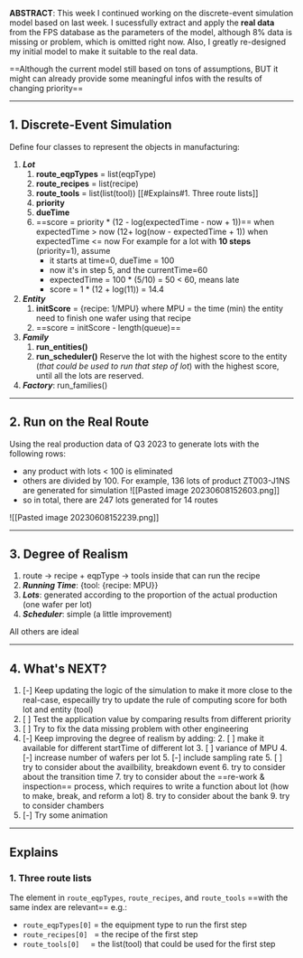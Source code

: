 **ABSTRACT**: This week I continued working on the discrete-event simulation model based on last week. I sucessfully extract and apply the **real data** from the FPS database as the parameters of the model, although 8% data is missing or problem, which is omitted right now. Also, I greatly re-designed my initial model to make it suitable to the real data.

==Although the current model still based on tons of assumptions, BUT it might can already provide some meaningful infos with the results of changing priority==

---

## 1. Discrete-Event Simulation

Define four classes to represent the objects in manufacturing:
1. ***Lot***
	1. **route_eqpTypes** = list(eqpType) 
	2. **route_recipes** = list(recipe)
	3. **route_tools** = list(list(tool)) [[#Explains#1. Three route lists]]
	5. **priority**
	6. **dueTime**
	7. ==score = priority * (12 - log(expectedTime - now + 1))== when expectedTime > now
	                                (12+ log(now - expectedTime + 1)) when expectedTime <= now
		 For example for a lot with **10 steps** (priority=1), assume
		 - it starts at time=0, dueTime = 100
		 - now it's in step 5, and the currentTime=60
		 - expectedTime = 100 * (5/10) = 50 < 60, means late
		 - score = 1 * (12 + log(11)) = 14.4
1. ***Entity***
	1. **initScore** = {recipe: 1/MPU}
		 where MPU = the time (min) the entity need to finish one wafer using that recipe
	1. ==score = initScore - length(queue)==
2. ***Family***
	1. **run_entities()**
	2. **run_scheduler()**
		 Reserve the lot with the highest score to the entity (*that could be used to run that step of lot*) with the highest score, until all the lots are reserved.
4. ***Factory***: run_families()

---

## 2. Run on the Real Route

Using the real production data of Q3 2023 to generate lots with the following rows:
- any product with lots < 100 is eliminated
- others are divided by 100. For example, 136 lots of product ZT003-J1NS are generated for simulation ![[Pasted image 20230608152603.png]]
- so in total, there are 247 lots generated for 14 routes

![[Pasted image 20230608152239.png]]

---

## 3. Degree of Realism

1. route $\to$ recipe + eqpType $\to$ tools inside that can run the recipe
2. ***Running Time***: {tool: {recipe: MPU}} 
3. ***Lots***:                 generated according to the proportion of the actual production (one wafer per lot)
4. ***Scheduler***\:        simple (a little improvement)

All others are ideal

---

## 4. What's NEXT?

1. [-] Keep updating the logic of the simulation to make it more close to the real-case, especailly try to update the rule of computing score for both lot and entity (tool)
2. [ ] Test the application value by comparing results from different priority
3. [ ] Try to fix the data missing problem with other engineering
4. [-] Keep improving the degree of realism by adding:
	2. [ ] make it available for different startTime of different lot
	3. [ ] variance of MPU
	4. [-] increase number of wafers per lot
	5. [-] include sampling rate
       5. [ ] try to consider about the availbility, breakdown event
	6. try to consider about the transition time
	7. try to consider about the ==re-work & inspection== process, which requires to write a function about lot (how to make, break, and reform a lot)
	8. try to consider about the bank
	9. try to consider chambers
5. [-] Try some animation


---

## Explains

### 1. Three route lists
The element in `route_eqpTypes`, `route_recipes`, and `route_tools` ==with the same index are relevant==
e.g.:
- `route_eqpTypes[0]` = the equipment type to run the first step
- `route_recipes[0]`   = the recipe of the first step
- `route_tools[0]`      = the list(tool) that could be used for the first step